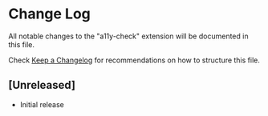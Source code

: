 # Change Log

All notable changes to the "a11y-check" extension will be documented in this file.

Check [Keep a Changelog](http://keepachangelog.com/) for recommendations on how to structure this file.

## [Unreleased]

- Initial release